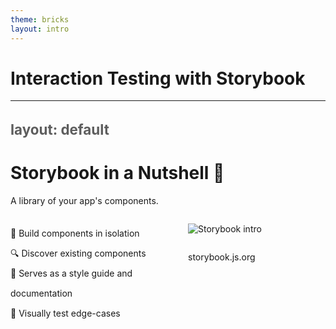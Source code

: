 ```yaml
---
theme: bricks
layout: intro
---
```


<style>
.two-cols {
  display: grid;
  grid-template-columns: minmax(auto, 1fr) 1fr;
  gap: 4rem;
  height: 100%;
}

.col {
  display: flex;
  flex-direction: column;
  justify-content: flex-start;
  height: 100%;
}

.pseudolist {
  line-height: 2rem;
}

.center {
  display: flex;
  justify-content: center;
}

h2 {
  font-size: 1.4rem !important; /* Ain't nobody got time to figure out selectors in a slideshow */
  opacity: 0.7;
}

.fact-image-container img {
  max-height: 50%;
}
</style>

# Interaction Testing with Storybook

---
layout: default
---

# Storybook in a Nutshell 🌰

A library of your app's components.

<div class="two-cols">
<div class="col">
<div class="pseudolist">

🧱 Build components in isolation  
🔍 Discover existing components  
💃 Serves as a style guide and documentation  
👀 Visually test edge-cases

</div>
</div>
<div class="col">

![Storybook intro](/docs/assets/storybook_intro.png)

<p class="text-center">storybook.js.org</p>

</div>
</div>


---
layout: fact
---

# Where else do we isolate components?

<!-- Turns out we also isolate components when writing tests ➡️ -->


---
layout: quote
---

<div class="center">

![Storybook and testing go hand in hand](/docs/assets/storybook_testing_meme.png)

</div>


---
layout: default
clicks: 1
---

# Storybook ❤️ Jest Benefits

<div class="two-cols">
<div class="col">
<div class="pseudolist">

## 🧱 Arrange Tests with Stories

- Reuse your Stories to arrange tests.
- Check out the code repo at the end to learn more!

<div class="mt-5" v-click="1" >

## 🥸 Test Interactions with Stories

- Useful for more complex components.
- Test entire pages!
- Visually 👀 see what is happening, step-by-step.
- Helps debug errors.

</div>
</div>
</div>

<div class="col" v-click="1">

![Interaction testing](/docs/assets/interaction_testing_01.png)

</div>
</div>

<!-- **Helps debug errors:** See the component instead of looking at Jest's printed DOM tree -->


---
layout: default
---

# Just write a `play` function

```ts
FilledForm.play = async ({canvasElement}) => {
  // Starts querying the component from its root element
  const canvas = within(canvasElement);

  // Simulate interactions with `user-event`
  await userEvent.type(canvas.getByRole('textbox'), 'email@domain.test');
  await userEvent.click(canvas.getByRole('button'));

  // Assert that our success message is displayed
  expect(canvas.getByText('Thank you for signing up!')).toBeInTheDocument();
}
```

---
layout: default
---

# Just write a `play` function

```ts {1}
FilledForm.play = async ({canvasElement}) => {
  // Starts querying the component from its root element
  const canvas = within(canvasElement);

  // Simulate interactions with `user-event`
  await userEvent.type(canvas.getByRole('textbox'), 'email@domain.test');
  await userEvent.click(canvas.getByRole('button'));

  // Assert that our success message is displayed
  expect(canvas.getByText('Thank you for signing up!')).toBeInTheDocument();
}
```

---
layout: default
---

# Just write a `play` function

```ts {5,6,7}
FilledForm.play = async ({canvasElement}) => {
  // Starts querying the component from its root element
  const canvas = within(canvasElement);

  // Simulate interactions with `user-event`
  await userEvent.type(canvas.getByRole('textbox'), 'email@domain.test');
  await userEvent.click(canvas.getByRole('button'));

  // Assert that our success message is displayed
  expect(canvas.getByText('Thank you for signing up!')).toBeInTheDocument();
}
```

---
layout: default
---

# Just write a `play` function

```ts {9,10}
FilledForm.play = async ({canvasElement}) => {
  // Starts querying the component from its root element
  const canvas = within(canvasElement);

  // Simulate interactions with `user-event`
  await userEvent.type(canvas.getByRole('textbox'), 'email@domain.test');
  await userEvent.click(canvas.getByRole('button'));

  // Assert that our success message is displayed
  expect(canvas.getByText('Thank you for signing up!')).toBeInTheDocument();
}
```

---
layout: default
---

# See it in Storybook

`localhost:6006` by default


<div class="two-cols prefer-right">
<div class="col">

![Interaction testing](/docs/assets/interaction_testing_01.png)

</div>
<div class="col">

Click on each step to see what happened!

</div>
</div>

---
layout: fact
---

# But that's not all!

---
layout: default
---

# Run `play` functions as tests

<div class="two-cols prefer-right">
<div class="col">

- When you develop.
- In your CI pipeline.

## `npm run test-storybook`

</div>
<div class="col">

![npm run test-storybook](/docs/assets/npm_run_test-storybook.png)

</div>
</div>


---
layout: fact
---

# Try it yourself!

<div class="mt-5">

[Check out this repo I made for you](https://github.com/KnowitJSTSGuild/storybook-interaction-testing)

I'll post the link in the chat and Slack.

</div>


---
layout: quote
---

# Thanks!